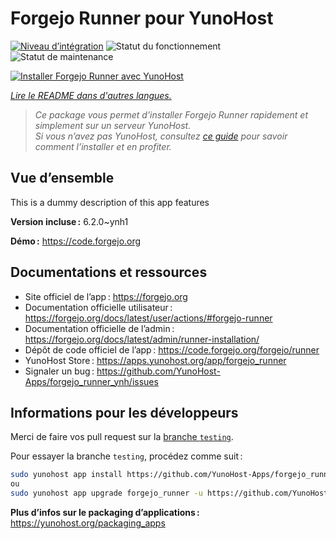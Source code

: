 <!--
Nota bene : ce README est automatiquement généré par <https://github.com/YunoHost/apps/tree/master/tools/readme_generator>
Il NE doit PAS être modifié à la main.
-->

# Forgejo Runner pour YunoHost

[![Niveau d’intégration](https://apps.yunohost.org/badge/integration/forgejo_runner)](https://ci-apps.yunohost.org/ci/apps/forgejo_runner/)
![Statut du fonctionnement](https://apps.yunohost.org/badge/state/forgejo_runner)
![Statut de maintenance](https://apps.yunohost.org/badge/maintained/forgejo_runner)

[![Installer Forgejo Runner avec YunoHost](https://install-app.yunohost.org/install-with-yunohost.svg)](https://install-app.yunohost.org/?app=forgejo_runner)

*[Lire le README dans d'autres langues.](./ALL_README.md)*

> *Ce package vous permet d’installer Forgejo Runner rapidement et simplement sur un serveur YunoHost.*  
> *Si vous n’avez pas YunoHost, consultez [ce guide](https://yunohost.org/install) pour savoir comment l’installer et en profiter.*

## Vue d’ensemble

This is a dummy description of this app features

**Version incluse :** 6.2.0~ynh1

**Démo :** <https://code.forgejo.org>
## Documentations et ressources

- Site officiel de l’app : <https://forgejo.org>
- Documentation officielle utilisateur : <https://forgejo.org/docs/latest/user/actions/#forgejo-runner>
- Documentation officielle de l’admin : <https://forgejo.org/docs/latest/admin/runner-installation/>
- Dépôt de code officiel de l’app : <https://code.forgejo.org/forgejo/runner>
- YunoHost Store : <https://apps.yunohost.org/app/forgejo_runner>
- Signaler un bug : <https://github.com/YunoHost-Apps/forgejo_runner_ynh/issues>

## Informations pour les développeurs

Merci de faire vos pull request sur la [branche `testing`](https://github.com/YunoHost-Apps/forgejo_runner_ynh/tree/testing).

Pour essayer la branche `testing`, procédez comme suit :

```bash
sudo yunohost app install https://github.com/YunoHost-Apps/forgejo_runner_ynh/tree/testing --debug
ou
sudo yunohost app upgrade forgejo_runner -u https://github.com/YunoHost-Apps/forgejo_runner_ynh/tree/testing --debug
```

**Plus d’infos sur le packaging d’applications :** <https://yunohost.org/packaging_apps>
